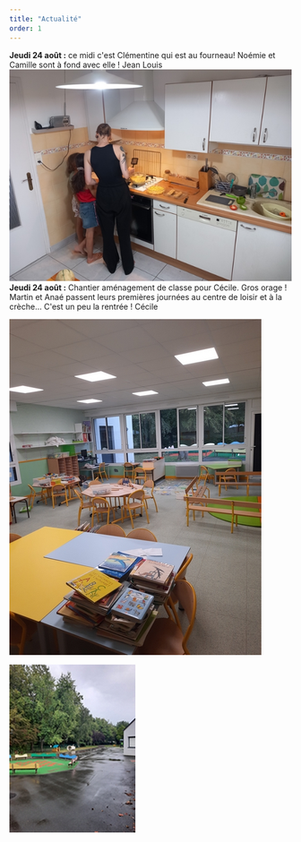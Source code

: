 ```yaml
---
title: "Actualité"
order: 1
---
```

**Jeudi 24 août :** ce midi c'est Clémentine qui est au fourneau! Noémie et Camille sont à fond avec elle !   Jean Louis
  ![cusine avec Clem](/images/20230824_1.jpg) 
**Jeudi 24 août :** Chantier aménagement de classe pour Cécile.
Gros orage !
Martin et Anaé passent leurs premières journées au centre de loisir et à la crèche... C'est un peu la rentrée ! Cécile

  ![la salle de classe](/images/20230824_2.jpg) 

  ![l'orage](/images/20230824_3.jpg) 